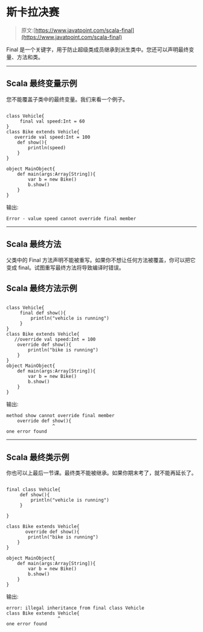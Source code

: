 # 斯卡拉决赛

> 原文:[https://www.javatpoint.com/scala-final](https://www.javatpoint.com/scala-final)

Final 是一个关键字，用于防止超级类成员继承到派生类中。您还可以声明最终变量、方法和类。

* * *

## Scala 最终变量示例

您不能覆盖子类中的最终变量。我们来看一个例子。

```

class Vehicle{
     final val speed:Int = 60
}
class Bike extends Vehicle{
   override val speed:Int = 100
    def show(){
        println(speed)
    }
}

object MainObject{
    def main(args:Array[String]){
        var b = new Bike()
        b.show()
    }
}

```

输出:

```
Error - value speed cannot override final member 

```

* * *

## Scala 最终方法

父类中的 Final 方法声明不能被重写。如果你不想让任何方法被覆盖，你可以把它变成 final。试图重写最终方法将导致编译时错误。

## Scala 最终方法示例

```

class Vehicle{
     final def show(){
         println("vehicle is running")
     }
}
class Bike extends Vehicle{
   //override val speed:Int = 100
    override def show(){
        println("bike is running")
    }
}
object MainObject{
    def main(args:Array[String]){
        var b = new Bike()
        b.show()
    }
}

```

输出:

```
method show cannot override final member
    override def show(){
                 ^
one error found

```

* * *

## Scala 最终类示例

你也可以上最后一节课。最终类不能被继承。如果你期末考了，就不能再延长了。

```

final class Vehicle{
     def show(){
         println("vehicle is running")
     }

}

class Bike extends Vehicle{
       override def show(){
        println("bike is running")
    }
}

object MainObject{
    def main(args:Array[String]){
        var b = new Bike()
        b.show()
    }
}

```

输出:

```
error: illegal inheritance from final class Vehicle
class Bike extends Vehicle{
                   ^
one error found

```